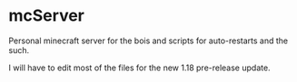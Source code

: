 # mcServer
Personal minecraft server for the bois and scripts for auto-restarts and the such.


I will have to edit most of the files for the new 1.18 pre-release update.
